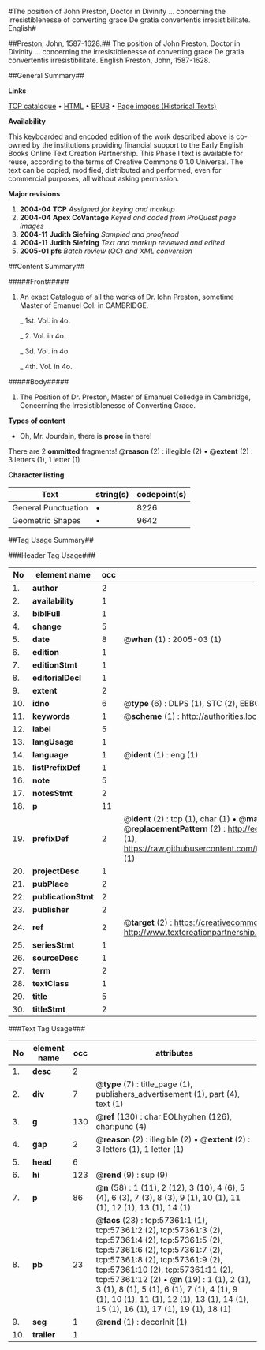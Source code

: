#The position of John Preston, Doctor in Divinity ... concerning the irresistiblenesse of converting grace De gratia convertentis irresistibilitate. English#

##Preston, John, 1587-1628.##
The position of John Preston, Doctor in Divinity ... concerning the irresistiblenesse of converting grace
De gratia convertentis irresistibilitate. English
Preston, John, 1587-1628.

##General Summary##

**Links**

[TCP catalogue](http://www.ota.ox.ac.uk/tcp/)  • 
[HTML](http://tei.it.ox.ac.uk/tcp/Texts-HTML/free/A55/A55751.html)  • 
[EPUB](http://tei.it.ox.ac.uk/tcp/Texts-EPUB/free/A55/A55751.epub) • 
[Page images (Historical Texts)](https://data.historicaltexts.jisc.ac.uk/view?pubId=eebo-12254963e&pageId=eebo-12254963e-57361-1)

**Availability**

This keyboarded and encoded edition of the
	       work described above is co-owned by the institutions
	       providing financial support to the Early English Books
	       Online Text Creation Partnership. This Phase I text is
	       available for reuse, according to the terms of Creative
	       Commons 0 1.0 Universal. The text can be copied,
	       modified, distributed and performed, even for
	       commercial purposes, all without asking permission.

**Major revisions**

1. __2004-04__ __TCP__ *Assigned for keying and markup*
1. __2004-04__ __Apex CoVantage__ *Keyed and coded from ProQuest page images*
1. __2004-11__ __Judith Siefring__ *Sampled and proofread*
1. __2004-11__ __Judith Siefring__ *Text and markup reviewed and edited*
1. __2005-01__ __pfs__ *Batch review (QC) and XML conversion*

##Content Summary##

#####Front#####

1. An exact Catalogue of all the works of Dr. Iohn Preston, sometime Master of Emanuel Col. in CAMBRIDGE.

    _ 1st. Vol. in 4o.

    _ 2. Vol. in 4o.

    _ 3d. Vol. in 4o.

    _ 4th. Vol. in 4o.

#####Body#####

1. The Position of Dr. Preston, Master of Emanuel Colledge in Cambridge, Concerning the Irresistiblenesse of Converting Grace.

**Types of content**

  * Oh, Mr. Jourdain, there is **prose** in there!

There are 2 **ommitted** fragments! 
 @__reason__ (2) : illegible (2)  •  @__extent__ (2) : 3 letters (1), 1 letter (1)

**Character listing**


|Text|string(s)|codepoint(s)|
|---|---|---|
|General Punctuation|•|8226|
|Geometric Shapes|▪|9642|

##Tag Usage Summary##

###Header Tag Usage###

|No|element name|occ|attributes|
|---|---|---|---|
|1.|__author__|2||
|2.|__availability__|1||
|3.|__biblFull__|1||
|4.|__change__|5||
|5.|__date__|8| @__when__ (1) : 2005-03 (1)|
|6.|__edition__|1||
|7.|__editionStmt__|1||
|8.|__editorialDecl__|1||
|9.|__extent__|2||
|10.|__idno__|6| @__type__ (6) : DLPS (1), STC (2), EEBO-CITATION (1), OCLC (1), VID (1)|
|11.|__keywords__|1| @__scheme__ (1) : http://authorities.loc.gov/ (1)|
|12.|__label__|5||
|13.|__langUsage__|1||
|14.|__language__|1| @__ident__ (1) : eng (1)|
|15.|__listPrefixDef__|1||
|16.|__note__|5||
|17.|__notesStmt__|2||
|18.|__p__|11||
|19.|__prefixDef__|2| @__ident__ (2) : tcp (1), char (1)  •  @__matchPattern__ (2) : ([0-9\-]+):([0-9IVX]+) (1), (.+) (1)  •  @__replacementPattern__ (2) : http://eebo.chadwyck.com/downloadtiff?vid=$1&page=$2 (1), https://raw.githubusercontent.com/textcreationpartnership/Texts/master/tcpchars.xml#$1 (1)|
|20.|__projectDesc__|1||
|21.|__pubPlace__|2||
|22.|__publicationStmt__|2||
|23.|__publisher__|2||
|24.|__ref__|2| @__target__ (2) : https://creativecommons.org/publicdomain/zero/1.0/ (1), http://www.textcreationpartnership.org/docs/. (1)|
|25.|__seriesStmt__|1||
|26.|__sourceDesc__|1||
|27.|__term__|2||
|28.|__textClass__|1||
|29.|__title__|5||
|30.|__titleStmt__|2||


###Text Tag Usage###

|No|element name|occ|attributes|
|---|---|---|---|
|1.|__desc__|2||
|2.|__div__|7| @__type__ (7) : title_page (1), publishers_advertisement (1), part (4), text (1)|
|3.|__g__|130| @__ref__ (130) : char:EOLhyphen (126), char:punc (4)|
|4.|__gap__|2| @__reason__ (2) : illegible (2)  •  @__extent__ (2) : 3 letters (1), 1 letter (1)|
|5.|__head__|6||
|6.|__hi__|123| @__rend__ (9) : sup (9)|
|7.|__p__|86| @__n__ (58) : 1 (11), 2 (12), 3 (10), 4 (6), 5 (4), 6 (3), 7 (3), 8 (3), 9 (1), 10 (1), 11 (1), 12 (1), 13 (1), 14 (1)|
|8.|__pb__|23| @__facs__ (23) : tcp:57361:1 (1), tcp:57361:2 (2), tcp:57361:3 (2), tcp:57361:4 (2), tcp:57361:5 (2), tcp:57361:6 (2), tcp:57361:7 (2), tcp:57361:8 (2), tcp:57361:9 (2), tcp:57361:10 (2), tcp:57361:11 (2), tcp:57361:12 (2)  •  @__n__ (19) : 1 (1), 2 (1), 3 (1), 8 (1), 5 (1), 6 (1), 7 (1), 4 (1), 9 (1), 10 (1), 11 (1), 12 (1), 13 (1), 14 (1), 15 (1), 16 (1), 17 (1), 19 (1), 18 (1)|
|9.|__seg__|1| @__rend__ (1) : decorInit (1)|
|10.|__trailer__|1||
